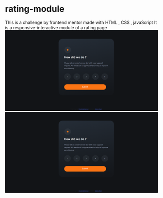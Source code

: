 # rating-module
This is a challenge by frontend mentor made with HTML , CSS , javaScript 
It is a responsive-interactive module of a rating page
<img src = "images/page1.png" alt="page-one"/>
<img src = "images/page1.png" alt="page-two"/>
